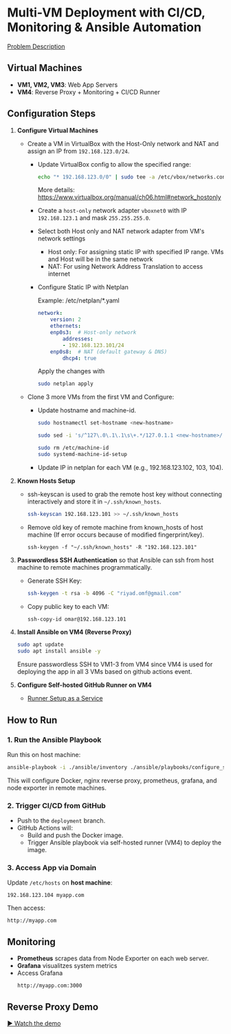 # Multi-VM Deployment with CI/CD, Monitoring & Ansible Automation

[Problem Description](./documentation/DevOps_Problem1.pdf)

## Virtual Machines

- **VM1, VM2, VM3**: Web App Servers
- **VM4**: Reverse Proxy + Monitoring + CI/CD Runner

## Configuration Steps

1. **Configure Virtual Machines**
    * Create a VM in VirtualBox with the Host-Only network and NAT and assign an IP from `192.168.123.0/24`.
        * Update VirtualBox config to allow the specified range:
            ```bash
            echo "* 192.168.123.0/0" | sudo tee -a /etc/vbox/networks.conf
            ```
            More details: https://www.virtualbox.org/manual/ch06.html#network_hostonly

        * Create a `host-only` network adapter `vboxnet0` with IP `192.168.123.1` and mask `255.255.255.0`.

        * Select both Host only and NAT network adapter from VM's network settings
            * Host only: For assigning static IP with specified IP range. VMs and Host will be in the same network
            * NAT: For using Network Address Translation to access internet
        
        * Configure Static IP with Netplan

            Example: /etc/netplan/*.yaml
            ```yaml
            network:
                version: 2
                ethernets:
                enp0s3:  # Host-only network
                    addresses:
                    - 192.168.123.101/24
                enp0s8:  # NAT (default gateway & DNS)
                    dhcp4: true
            ```

            Apply the changes with
            ```bash
            sudo netplan apply
            ```


    * Clone 3 more VMs from the first VM and Configure: 
        * Update hostname and machine-id.
            
            ```bash
            sudo hostnamectl set-hostname <new-hostname>

            sudo sed -i 's/^127\.0\.1\.1\s\+.*/127.0.1.1 <new-hostname>/' /etc/hosts
            
            sudo rm /etc/machine-id
            sudo systemd-machine-id-setup
            ```

        * Update IP in netplan for each VM (e.g., 192.168.123.102, 103, 104).

2. **Known Hosts Setup**
    * ssh-keyscan is used to grab the remote host key without connecting interactively and store it in `~/.ssh/known_hosts`.
        ```bash
        ssh-keyscan 192.168.123.101 >> ~/.ssh/known_hosts
        ```
    * Remove old key of remote machine from known_hosts of host machine (If error occurs because of modified fingerprint/key).
        ```
        ssh-keygen -f "~/.ssh/known_hosts" -R "192.168.123.101"
        ```

3. **Passwordless SSH Authentication** so that Ansible can ssh from host machine to remote machines programmatically.
   - Generate SSH Key:
     ```bash
     ssh-keygen -t rsa -b 4096 -C "riyad.omf@gmail.com"
     ```
   - Copy public key to each VM:
     ```bash
     ssh-copy-id omar@192.168.123.101
     ```


4. **Install Ansible on VM4 (Reverse Proxy)**
   ```bash
   sudo apt update
   sudo apt install ansible -y
   ```

   Ensure passwordless SSH to VM1-3 from VM4 since VM4 is used for deploying the app in all 3 VMs based on github actions event.

5. **Configure Self-hosted GitHub Runner on VM4**
   - [Runner Setup as a Service](https://docs.github.com/en/actions/hosting-your-own-runners/managing-self-hosted-runners/configuring-the-self-hosted-runner-application-as-a-service)


## How to Run

### 1. Run the Ansible Playbook
Run this on host machine:
```bash
ansible-playbook -i ./ansible/inventory ./ansible/playbooks/configure_servers.yml --ask-become-pass
```
This will configure Docker, nginx reverse proxy, prometheus, grafana, and node exporter in remote machines.

### 2. Trigger CI/CD from GitHub
- Push to the `deployment` branch.
- GitHub Actions will:
  - Build and push the Docker image.
  - Trigger Ansible playbook via self-hosted runner (VM4) to deploy the image.

### 3. Access App via Domain
Update `/etc/hosts` on **host machine**:
```
192.168.123.104 myapp.com
```

Then access:
```
http://myapp.com
```


## Monitoring
- **Prometheus** scrapes data from Node Exporter on each web server.
- **Grafana** visualitzes system metrics
- Access Grafana
  ```
  http://myapp.com:3000
  ```

## Reverse Proxy Demo

[▶️ Watch the demo](./documentation/multi-vm-deployment.mp4)
